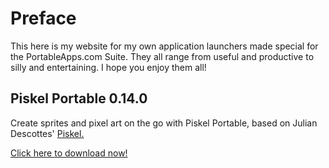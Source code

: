 # Preface
This here is my website for my own application launchers made special for the PortableApps.com Suite.  They all range from useful and productive to silly and entertaining.  I hope you enjoy them all!
## Piskel Portable 0.14.0
Create sprites and pixel art on the go with Piskel Portable, based on Julian Descottes' [Piskel.](https://piskelapp.com)

[Click here to download now!](https://github.com/StudioMFTechnologies/PortableApps/releases/tag/v0.14.0)
